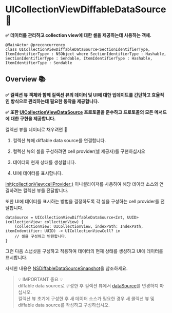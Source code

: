 # UICollectionViewDiffableDataSource 📜</br>

**✅ 데이터를 관리하고 collection view에 대한 셀을 제공하는데 사용하는 객체.**</br>

```swift!
@MainActor @preconcurrency
class UICollectionViewDiffableDataSource<SectionIdentifierType, ItemIdentifierType> : NSObject where SectionIdentifierType : Hashable, SectionIdentifierType : Sendable, ItemIdentifierType : Hashable, ItemIdentifierType : Sendable
```

## Overview 📚</br>

**✅ 컬렉션 뷰 객체와 함께 컬렉션 뷰의 데이터 및 UI에 대한 업데이트를 간단하고 효율적인 방식으로 관리하는데 필요한 동작을 제공합니다.**</br>

**✅ 또한 [UICollectionViewDataSource](https://developer.apple.com/documentation/uikit/uicollectionviewdatasource) 프로토콜을 준수하고 프로토콜의 모든 메서드에 대한 구현을 제공합니다.**</br>

컬렉션 뷰를 데이터로 채우려면 🙌</br>

1. 컬렉션 뷰에 diffable data source를 연결합니다.</br>

2. 컬렉션 뷰의 셀을 구성하려면 cell provider(셀 제공자)를 구현하십시오</br>

3. 데이터의 현재 상태를 생성합니다.</br>

4. UI에 데이터를 표시합니다.</br>

[init(collectionView:cellProvider:)](https://developer.apple.com/documentation/uikit/uicollectionviewdiffabledatasource/3255138-init) 이니셜라이저를 사용하여 해당 데이터 소스와 연결하려는 컬렉션 뷰를 전달합니다.</br>

또한 UI에 데이터를 표시하는 방법을 결정하도록 각 셀을 구성하는 cell provider를 전달합니다.</br>

```swift!
dataSource = UICollectionViewDiffableDataSource<Int, UUID>(collectionView: collectionView) {
    (collectionView: UICollectionView, indexPath: IndexPath, itemIndentifier: UUID) -> UICollectionViewCell? in
    // 셀을 구성하고 반환합니다.
}
```

그런 다음 스냅샷을 구성하고 적용하여 데이터의 현재 상태를 생성하고 UI에 데이터를 표시합니다.</br>

자세한 내용은 [NSDiffableDataSourceSnapshot](https://developer.apple.com/documentation/uikit/nsdiffabledatasourcesnapshot)을 참조하세요.</br>

> 💡 IMPORTANT 중요 💡</br>
> diffable data source로 구성한 후 컬렉션 뷰에서 [dataSource](https://developer.apple.com/documentation/uikit/uitableview/1614955-datasource)를 변경하지 마십시오.</br>
> 컬렉션 뷰 초기에 구성한 후 새 데이터 소스가 필요한 경우 새 콜렉션 뷰 및 diffable data source를 작성하고 구성하십시오.</br>

